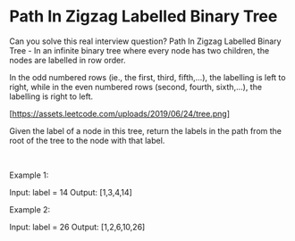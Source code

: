 # Path In Zigzag Labelled Binary Tree

Can you solve this real interview question? Path In Zigzag Labelled Binary Tree - In an infinite binary tree where every node has two children, the nodes are labelled in row order.

In the odd numbered rows (ie., the first, third, fifth,...), the labelling is left to right, while in the even numbered rows (second, fourth, sixth,...), the labelling is right to left.

[https://assets.leetcode.com/uploads/2019/06/24/tree.png]

Given the label of a node in this tree, return the labels in the path from the root of the tree to the node with that label.

 

Example 1:


Input: label = 14
Output: [1,3,4,14]


Example 2:


Input: label = 26
Output: [1,2,6,10,26]